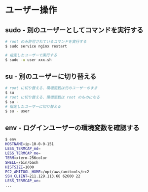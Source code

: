 # ユーザー操作

## sudo - 別のユーザーとしてコマンドを実行する

```bash
# root のみ許可されているコマンドを実行する
$ sudo service nginx restart

# 指定したユーザーで実行する
$ sudo -u user xxx.sh
```
## su - 別のユーザーに切り替える

```bash
# root に切り替える、環境変数は元のユーザーのまま
$ su
# root に切り替える、環境変数は root のものになる
$ su -
# 指定したユーザーに切り替える
$ su - user
```

## env - ログインユーザーの環境変数を確認する

```bash
$ env
HOSTNAME=ip-10-0-0-151
LESS_TERMCAP_md=
LESS_TERMCAP_me=
TERM=xterm-256color
SHELL=/bin/bash
HISTSIZE=1000
EC2_AMITOOL_HOME=/opt/aws/amitools/ec2
SSH_CLIENT=211.129.113.68 62600 22
LESS_TERMCAP_ue=
...
```
